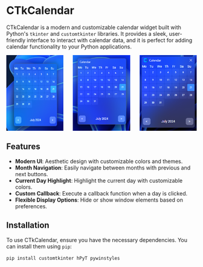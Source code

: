 # CTkCalendar

CTkCalendar is a modern and customizable calendar widget built with Python's `tkinter` and `customtkinter` libraries. It provides a sleek, user-friendly interface to interact with calendar data, and it is perfect for adding calendar functionality to your Python applications.

<div style="display: flex; justify-content: space-between;">
  <img src="https://github.com/MustafaHilmiYAVUZHAN/CTkCalender/blob/main/screenshots/all_hide_None.png?raw=true" alt="all_hide=None" width="30%" />
  <img src="https://github.com/MustafaHilmiYAVUZHAN/CTkCalender/blob/main/screenshots/all_hide_True.png?raw=true" alt="all_hide=True" width="30%" />
  <img src="https://github.com/MustafaHilmiYAVUZHAN/CTkCalender/blob/main/screenshots/all_hide_False.png?raw=true" alt="all_hide=False" width="30%" />
</div>

## Features

- **Modern UI**: Aesthetic design with customizable colors and themes.
- **Month Navigation**: Easily navigate between months with previous and next buttons.
- **Current Day Highlight**: Highlight the current day with customizable colors.
- **Custom Callback**: Execute a callback function when a day is clicked.
- **Flexible Display Options**: Hide or show window elements based on preferences.

## Installation

To use CTkCalendar, ensure you have the necessary dependencies. You can install them using `pip`:

```bash
pip install customtkinter hPyT pywinstyles

